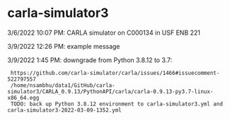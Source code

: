 # carla-simulator3
3/6/2022 10:07 PM: CARLA simulator on C000134 in USF ENB 221

3/9/2022 12:26 PM: example message

3/9/2022 1:45 PM: downgrade from Python 3.8.12 to 3.7:

     https://github.com/carla-simulator/carla/issues/1466#issuecomment-522797557
     /home/nsambhu/data1/GitHub/carla-simulator3/CARLA_0.9.13/PythonAPI/carla/carla-0.9.13-py3.7-linux-x86_64.egg
     TODO: back up Python 3.8.12 environment to carla-simulator3.yml and carla-simulator3-2022-03-09-1352.yml
